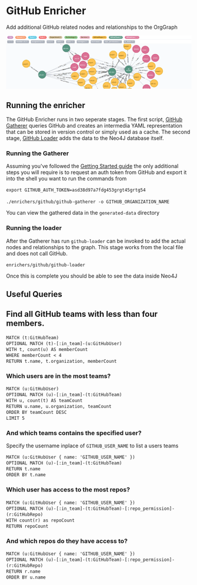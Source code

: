 # GitHub Enricher

Add additional GitHub related nodes and relationships to the OrgGraph

![A GitHub User, Team and Repo Graph](/images/github-graph.png "Neo4J node browser with sample GitHub")

## Running the enricher

The GitHub Enricher runs in two seperate stages. The first script,
[GitHub Gatherer](/enrichers/github/github-gatherer) queries GitHub and creates
an intermedia YAML representation that can be stored in version control
or simply used as a cache. The second stage,
[GitHub Loader](/enrichers/github/github-loader) adds the data to
the Neo4J database itself.

### Running the Gatherer

Assuming you've followed the [Getting Started guide](/README.md#getting-started)
the only additional steps you will require is to request an auth token from
GitHub and export it into the shell you want to run the commands from

    export GITHUB_AUTH_TOKEN=asd38d97a7fdg453grgt45grtg54

    ./enrichers/github/github-gatherer -o GITHUB_ORGANIZATION_NAME

You can view the gathered data in the `generated-data` directory

### Running the loader

After the Gatherer has run `github-loader` can be invoked to add
the actual nodes and relationships to the graph. This stage works from the
local file and does not call GitHub.

    enrichers/github/github-loader

Once this is complete you should be able to see the data inside Neo4J

## Useful Queries

## Find all GitHub teams with less than four members.

    MATCH (t:GitHubTeam)
    OPTIONAL MATCH (t)-[:in_team]-(u:GitHubUser)
    WITH t, count(u) AS memberCount
    WHERE memberCount < 4
    RETURN t.name, t.organization, memberCount

### Which users are in the most teams?

    MATCH (u:GitHubUser)
    OPTIONAL MATCH (u)-[:in_team]-(t:GitHubTeam)
    WITH u, count(t) AS teamCount
    RETURN u.name, u.organization, teamCount
    ORDER BY teamCount DESC
    LIMIT 5

### And which teams contains the specified user?

Specify the username inplace of `GITHUB_USER_NAME` to list a users teams

    MATCH (u:GitHubUser { name: 'GITHUB_USER_NAME' })
    OPTIONAL MATCH (u)-[:in_team]-(t:GitHubTeam)
    RETURN t.name
    ORDER BY t.name

### Which user has access to the most repos?

    MATCH (u:GitHubUser { name: 'GITHUB_USER_NAME' })
    OPTIONAL MATCH (u)-[:in_team]-(t:GitHubTeam)-[:repo_permission]-(r:GitHubRepo)
    WITH count(r) as repoCount
    RETURN repoCount

### And which repos do they have access to?

    MATCH (u:GitHubUser { name: 'GITHUB_USER_NAME' })
    OPTIONAL MATCH (u)-[:in_team]-(t:GitHubTeam)-[:repo_permission]-(r:GitHubRepo)
    RETURN r.name
    ORDER BY u.name
